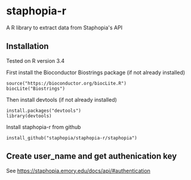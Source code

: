 # staphopia-r
A R library to extract data from Staphopia's API

## Installation

Tested on R version 3.4

First install the Bioconductor Biostrings package (if not already installed)

  ```
  source("https://bioconductor.org/biocLite.R")
  biocLite("Biostrings")
  ```
 Then install devtools (if not already installed)
 
  ```
  install.packages("devtools")
  library(devtools)
  ```
  
Install staphopia-r from github
 
  ```
  install_github("staphopia/staphopia-r/staphopia")
  ```
  
  ## Create user_name and get authenication key
  
 See https://staphopia.emory.edu/docs/api/#authentication
